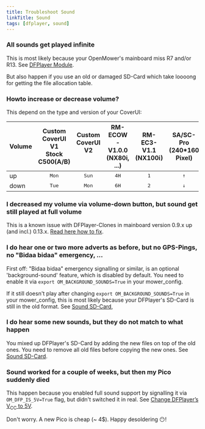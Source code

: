 ```yaml
---
title: Troubleshoot Sound
linkTitle: Sound
tags: [dfplayer, sound]
---
```


### All sounds get played infinite

This is most likely because your OpenMower's mainboard miss R7 and/or R13. See [DFPlayer Module](../../robot-assembly/prepare-the-parts/prepare-sound/#dfplayer-module).

But also happen if you use an old or damaged SD-Card which take loooong for getting the file allocation table.


### Howto increase or decrease volume?

This depend on the type and version of your CoverUI:

| Volume | Custom CoverUI V1<br>Stock C500(A/B) | Custom CoverUI V2<br>&nbsp; | RM-ECOW-V1.0.0<br>(NX80i, ...) | RM-EC3-V1.1<br>(NX100i) | SA/SC-Pro<br>(240*160 Pixel) |
|------|:--------:|:----:|:----:|:---:|:---:|
| up   | <kbd>Mon</kbd> | <kbd>Sun</kbd> | <kbd>4H</kbd> | <kbd>1</kbd> | <kbd>↑</kbd> |
| down | <kbd>Tue</kbd> | <kbd>Mon</kbd> | <kbd>6H</kbd> | <kbd>2</kbd> | <kbd>↓</kbd> |


### I decreased my volume via volume-down button, but sound get still played at full volume

This is a known issue with DFPlayer-Clones in mainboard version 0.9.x up (and incl.) 0.13.x. [Read here how to fix](http://localhost:1313/docs/robot-assembly/prepare-the-parts/prepare-sound/#dfplayer-module).

### I do hear one or two more adverts as before, but no GPS-Pings, no "Bidaa bidaa" emergency, ...

First off: "Bidaa bidaa" emergency signalling or similar, is an optional 'background-sound' feature, which is disabled by default.
You need to enable it via `export OM_BACKGROUND_SOUNDS=True` in your mower_config.

If it still doesn't play after changing `export OM_BACKGROUND_SOUNDS=True` in your mower_config, this is most likely because your DFPlayer's SD-Card is still in the old format. See [Sound SD-Card](../../robot-assembly/prepare-the-parts/prepare-sound/#sound-sd-card),


### I do hear some new sounds, but they do not match to what happen

You mixed up DFPlayer's SD-Card by adding the new files on top of the old ones. You need to remove all old files before copying the new ones. See [Sound SD-Card](../../robot-assembly/prepare-the-parts/prepare-sound/#sound-sd-card).


### Sound worked for a couple of weeks, but then my Pico suddenly died

This happen because you enabled full sound support by signalling it via `OM_DFP_IS_5V=True` flag, but didn't switched it in real. See [Change DFPlayer’s V<sub>CC</sub> to 5V](../../robot-assembly/prepare-the-parts/prepare-sound/#change-dfplayers-vsubccsub-to-5v).

Don't worry. A new Pico is cheap (~ 4$). Happy desoldering 😶!